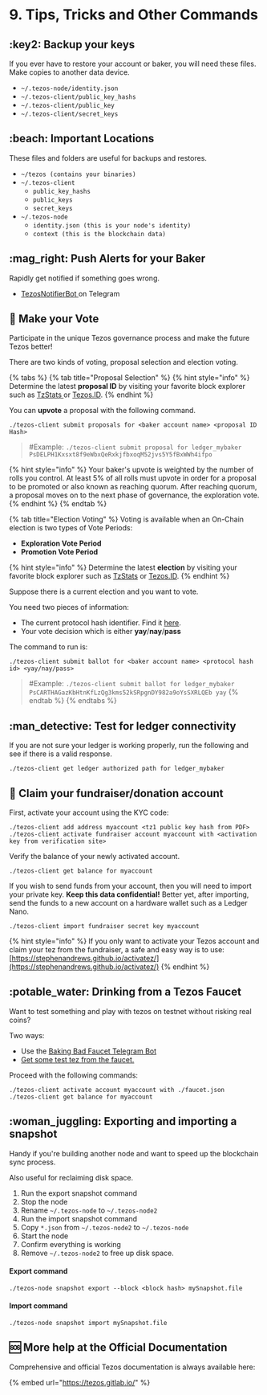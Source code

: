 # 9. Tips, Tricks and Other Commands

## :key2: Backup your keys

If you ever have to restore your account or baker, you will need these files. Make copies to another data device.

* `~/.tezos-node/identity.json`
* `~/.tezos-client/public_key_hashs`
* `~/.tezos-client/public_key`
* `~/.tezos-client/secret_keys`

## :beach: Important Locations

These files and folders are useful for backups and restores.

* `~/tezos (contains your binaries)`
* `~/.tezos-client`
  * `public_key_hashs`
  * `public_keys`
  * `secret_keys`
* `~/.tezos-node`
  * `identity.json (this is your node's identity)`
  * `context (this is the blockchain data)`

## :mag\_right: Push Alerts for your Baker

Rapidly get notified if something goes wrong.

* [TezosNotifierBot ](https://t.me/TezosNotifierBot)on Telegram

## :hotel: Make your Vote

Participate in the unique Tezos governance process and make the future Tezos better!

There are two kinds of voting, proposal selection and election voting.&#x20;

{% tabs %}
{% tab title="Proposal Selection" %}
{% hint style="info" %}
Determine the latest **proposal ID** by visiting your favorite block explorer such as [TzStats ](https://tzstats.com/election/head)or [Tezos.ID](https://tezos.id/proposals).
{% endhint %}

You can **upvote** a proposal with the following command.&#x20;

```
./tezos-client submit proposals for <baker account name> <proposal ID Hash>
```

> \#Example: `./tezos-client submit proposal for ledger_mybaker  PsDELPH1Kxsxt8f9eWbxQeRxkjfbxoqM52jvs5Y5fBxWWh4ifpo`

{% hint style="info" %}
Your baker's upvote is weighted by the number of rolls you control. At least 5% of all rolls must upvote in order for a proposal to be promoted or also known as reaching quorum. After reaching quorum, a proposal moves on to the next phase of governance, the exploration vote.
{% endhint %}
{% endtab %}

{% tab title="Election Voting" %}
Voting is available when an On-Chain election is two types of Vote Periods:

* **Exploration Vote Period**
* **Promotion Vote Period**

{% hint style="info" %}
Determine the latest **election** by visiting your favorite block explorer such as [TzStats](https://tzstats.com/election/head) or [Tezos.ID](https://tezos.id/voting-periods).
{% endhint %}

Suppose there is a current election and you want to vote.

You need two pieces of information:

* The current protocol hash identifier. Find it [here](https://tezos.id/protocols).
* Your vote decision which is either **yay**/**nay**/**pass**

The command to run is:

```
./tezos-client submit ballot for <baker account name> <protocol hash id> <yay/nay/pass>
```

> \#Example: `./tezos-client submit ballot for ledger_mybaker PsCARTHAGazKbHtnKfLzQg3kms52kSRpgnDY982a9oYsSXRLQEb yay`
{% endtab %}
{% endtabs %}

## :man\_detective: Test for ledger connectivity

If you are not sure your ledger is working properly, run the following and see if there is a valid response.

```
./tezos-client get ledger authorized path for ledger_mybaker
```

## :lollipop: Claim your fundraiser/donation account

First, activate your account using the KYC code:

```
./tezos-client add address myaccount <tz1 public key hash from PDF>
./tezos-client activate fundraiser account myaccount with <activation key from verification site>
```

Verify the balance of your newly activated account.

```
./tezos-client get balance for myaccount
```

If you wish to send funds from your account, then you will need to import your private key. **Keep this data confidential!** Better yet, after importing, send the funds to a new account on a hardware wallet such as a Ledger Nano.

```
./tezos-client import fundraiser secret key myaccount
```

{% hint style="info" %}
If you only want to activate your Tezos account and claim your tez from the fundraiser, a safe and easy way is to use: [https://stephenandrews.github.io/activatez/](https://stephenandrews.github.io/activatez/)
{% endhint %}

## :potable\_water: Drinking from a Tezos Faucet

Want to test something and play with tezos on testnet without risking real coins?

Two ways:

* Use the [Baking Bad Faucet Telegram Bot](https://t.me/tezos\_faucet\_bot)
* [Get some test tez from the faucet.](https://faucet.tzalpha.net)

Proceed with the following commands:

```
./tezos-client activate account myaccount with ./faucet.json
./tezos-client get balance for myaccount
```

## :woman\_juggling: Exporting and importing a snapshot

Handy if you're building another node and want to speed up the blockchain sync process.

Also useful for reclaiming disk space.&#x20;

1. Run the export snapshot command
2. Stop the node
3. Rename `~/.tezos-node` to `~/.tezos-node2`
4. Run the import snapshot command
5. Copy `*.json` from `~/.tezos-node2` to `~/.tezos-node`
6. Start the node
7. Confirm everything is working
8. Remove `~/.tezos-node2` to free up disk space.

#### Export command

```
./tezos-node snapshot export --block <block hash> mySnapshot.file
```

#### Import command

```
./tezos-node snapshot import mySnapshot.file
```

## :sos: More help at the Official Documentation

Comprehensive and official Tezos documentation is always available here:

{% embed url="https://tezos.gitlab.io/" %}

